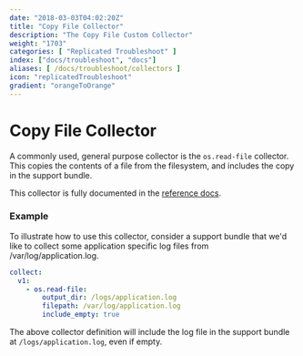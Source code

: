 ```yaml
---
date: "2018-03-03T04:02:20Z"
title: "Copy File Collector"
description: "The Copy File Custom Collector"
weight: "1703"
categories: [ "Replicated Troubleshoot" ]
index: ["docs/troubleshoot", "docs"]
aliases: [ /docs/troubleshoot/collectors ]
icon: "replicatedTroubleshoot"
gradient: "orangeToOrange"
---
```


# Copy File Collector

A commonly used, general purpose collector is the `os.read-file` collector. This copies the contents of a file from the filesystem, and includes the copy in the support bundle.

This collector is fully documented in the [reference docs](/api/support-bundle-yaml-specs/os-read-file/).

### Example

To illustrate how to use this collector, consider a support bundle that we'd like to collect some application specific log files from /var/log/application.log.

```yaml
collect:
  v1:
    - os.read-file:
        output_dir: /logs/application.log
        filepath: /var/log/application.log
        include_empty: true
```

The above collector definition will include the log file in the support bundle at `/logs/application.log`, even if empty.

